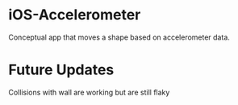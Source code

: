 # iOS-Accelerometer
Conceptual app that moves a shape based on accelerometer data.

# Future Updates
Collisions with wall are working but are still flaky
